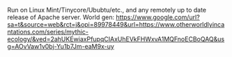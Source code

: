 Run on Linux Mint/Tinycore/Ububtu/etc., and any remotely up to date release of Apache server.
World gen: https://www.google.com/url?sa=t&source=web&rct=j&opi=89978449&url=https://www.otherworldlyincantations.com/series/mythic-ecology/&ved=2ahUKEwiaxPfupqCIAxUhEVkFHWxvA1MQFnoECBoQAQ&usg=AOvVaw1v0bj-Yu1b7Jm-eaM9x-uy
